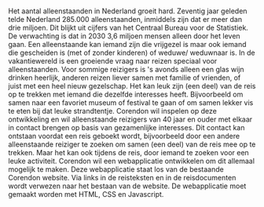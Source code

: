 #

Het aantal alleenstaanden in Nederland groeit hard. Zeventig jaar geleden telde Nederland
285.000 alleenstaanden, inmiddels zijn dat er meer dan drie miljoen. Dit blijkt uit cijfers van het
Centraal Bureau voor de Statistiek. De verwachting is dat in 2030 3,6 miljoen mensen alleen door
het leven gaan. Een alleenstaande kan iemand zijn die vrijgezel is maar ook iemand die
gescheiden is (met of zonder kinderen) of weduwe/ weduwnaar is. In de vakantiewereld is een
groeiende vraag naar reizen speciaal voor alleenstaanden. Voor sommige reizigers is 's avonds
alleen een glas wijn drinken heerlijk, anderen reizen liever samen met familie of vrienden, of juist
met een heel nieuw gezelschap. Het kan leuk zijn (een deel) van de reis op te trekken met
iemand die dezelfde interesses heeft. Bijvoorbeeld om samen naar een favoriet museum of
festival te gaan of om samen lekker vis te eten bij dat leuke strandtentje. Corendon wil inspelen
op deze ontwikkeling en wil alleenstaande reizigers van 40 jaar en ouder met elkaar in contact brengen op basis 
van gezamenlijke interesses. Dit contact kan ontstaan voordat een reis geboekt
wordt, bijvoorbeeld door een andere alleenstaande reiziger te zoeken om samen (een deel) van
de reis mee op te trekken. Maar het kan ook tijdens de reis, door iemand te zoeken voor een
leuke activiteit. Corendon wil een webapplicatie ontwikkelen om dit allemaal mogelijk te maken.
Deze webapplicatie staat los van de bestaande Corendon website. Via links in de reisteksten en
in de reisdocumenten wordt verwezen naar het bestaan van de website. De webapplicatie moet
gemaakt worden met HTML, CSS en Javascript.
